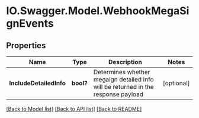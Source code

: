# IO.Swagger.Model.WebhookMegaSignEvents
## Properties

Name | Type | Description | Notes
------------ | ------------- | ------------- | -------------
**IncludeDetailedInfo** | **bool?** | Determines whether megaign detailed info will be returned in the response payload | [optional] 

[[Back to Model list]](../README.md#documentation-for-models) [[Back to API list]](../README.md#documentation-for-api-endpoints) [[Back to README]](../README.md)

